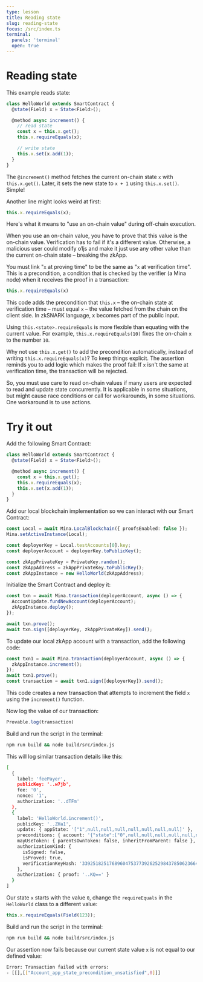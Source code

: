 ```yaml
---
type: lesson
title: Reading state
slug: reading-state
focus: /src/index.ts
terminal:
  panels: 'terminal'
  open: true
---
```

# Reading state

This example reads state:

```ts
class HelloWorld extends SmartContract {
  @state(Field) x = State<Field>();

  @method async increment() {
    // read state
    const x = this.x.get();
    this.x.requireEquals(x);

    // write state
    this.x.set(x.add(1));
  }
}
```

The `@increment()` method fetches the current on-chain state `x` with `this.x.get()`. Later, it sets the new state to `x + 1` using `this.x.set()`. Simple!

Another line might looks weird at first:

```ts
this.x.requireEquals(x);
```

Here's what it means to "use an on-chain value" during off-chain execution.

When you use an on-chain value, you have to prove that this value is the on-chain value. Verification has to fail if it's a different value. Otherwise, a malicious user could modify o1js and make it just use any other value than the current on-chain state – breaking the zkApp.

You must link "`x` at proving time" to be the same as "`x` at verification time". This is a precondition, a condition that is checked by the verifier (a Mina node) when it receives the proof in a transaction:

```ts
this.x.requireEquals(x)
```

This code adds the precondition that `this.x` – the on-chain state at verification time – must equal `x` – the value fetched from the chain on the client side. In zkSNARK language, x becomes part of the public input.

Using `this.<state>.requireEquals` is more flexible than equating with the current value. For example, `this.x.requireEquals(10)` fixes the on-chain `x` to the number `10`.

Why not use `this.x.get()` to add the precondition automatically, instead of writing `this.x.requireEquals(x)`? To keep things explicit. The assertion reminds you to add logic which makes the proof fail: If `x` isn't the same at verification time, the transaction will be rejected.

So, you must use care to read on-chain values if many users are expected to read and update state concurrently. It is applicable in some situations, but might cause race conditions or call for workarounds, in some situations. One workaround is to use actions.


# Try it out

Add the following Smart Contract:

```ts add={1-9}
class HelloWorld extends SmartContract {
  @state(Field) x = State<Field>();

  @method async increment() {
    const x = this.x.get();
    this.x.requireEquals(x);
    this.x.set(x.add(1));
  }
}
```

Add our local blockchain implementation so we can interact with our Smart Contract:

```ts add={1-9}
const Local = await Mina.LocalBlockchain({ proofsEnabled: false });
Mina.setActiveInstance(Local);

const deployerKey = Local.testAccounts[0].key;
const deployerAccount = deployerKey.toPublicKey();

const zkAppPrivateKey = PrivateKey.random();
const zkAppAddress = zkAppPrivateKey.toPublicKey();
const zkAppInstance = new HelloWorld(zkAppAddress);
```

Initialize the Smart Contract and deploy it:

```ts add={1-7}
const txn = await Mina.transaction(deployerAccount, async () => {
  AccountUpdate.fundNewAccount(deployerAccount);
  zkAppInstance.deploy();
});

await txn.prove();
await txn.sign([deployerKey, zkAppPrivateKey]).send();
```

To update our local zkApp account with a transaction, add the following code:

```ts add={1-5}
const txn1 = await Mina.transaction(deployerAccount, async () => {
  zkAppInstance.increment();
});
await txn1.prove();
const transaction = await txn1.sign([deployerKey]).send();
```

This code creates a new transaction that attempts to increment the field `x` using the `increment()` function.

Now log the value of our transaction:

```ts add={1}
Provable.log(transaction)
```



Build and run the script in the terminal:

```bash
npm run build && node build/src/index.js
```

This will log similar transaction details like this:

```bash
[
  {
    label: 'feePayer',
    publicKey: '..w7jb',
    fee: '0',
    nonce: '1',
    authorization: '..dTFm'
  },
  {
    label: 'HelloWorld.increment()',
    publicKey: '..ZHa1',
    update: { appState: '["1",null,null,null,null,null,null,null]' },
    preconditions: { account: '{"state":["0",null,null,null,null,null,null,null]}' },
    mayUseToken: { parentsOwnToken: false, inheritFromParent: false },
    authorizationKind: {
      isSigned: false,
      isProved: true,
      verificationKeyHash: '3392518251768960475377392625298437850623664973002200885669375116181514017494'
    },
    authorization: { proof: '..KQ==' }
  }
]
```

Our state `x` starts with the value `0`, change the `requireEquals` in the `HelloWorld` class to a different value:

```ts
this.x.requireEquals(Field(123));
```

Build and run the script in the terminal:

```bash
npm run build && node build/src/index.js
```

Our assertion now fails because our current state value `x` is not equal to our defined value:

```bash
Error: Transaction failed with errors:
- [[],[["Account_app_state_precondition_unsatisfied",0]]]
```

